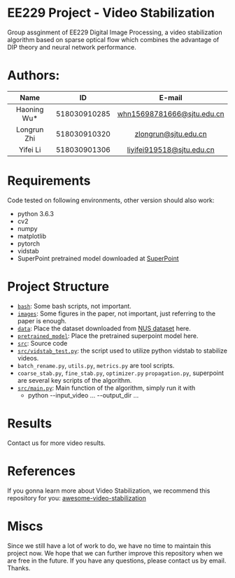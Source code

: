 
# EE229 Project - Video Stabilization
Group assginment of EE229 Digital Image Processing, a video stabilization algorithm based on sparse optical flow which combines the advantage of DIP theory and neural network performance.

# Authors:
| Name | ID | E-mail |
| :-----: | :----: | :----: |
| Haoning Wu* | 518030910285 | whn15698781666@sjtu.edu.cn |
| Longrun Zhi | 518030910320 | zlongrun@sjtu.edu.cn |
| Yifei Li | 518030901306 | liyifei919518@sjtu.edu.cn |

# Requirements
Code tested on following environments, other version should also work:
* python 3.6.3
* cv2
* numpy
* matplotlib
* pytorch
* vidstab
* SuperPoint pretrained model downloaded at [SuperPoint](https://github.com/magicleap/SuperPointPretrainedNetwork)

# Project Structure
* [`bash`](bash): Some bash scripts, not important.
* [`images`](images): Some figures in the paper, not important, just referring to the paper is enough.
* [`data`](data): Place the dataset downloaded from [NUS dataset](http://liushuaicheng.org/SIGGRAPH2013/database.html) here.
* [`pretrained_model`](pretrained_model): Place the pretrained superpoint model here.
* [`src`](src): Source code
* [`src/vidstab_test.py`](src/vidstab_test.py): the script used to utilize python vidstab to stabilize videos.
* `batch_rename.py`, `utils.py`, `metrics.py` are tool scripts.
* `coarse_stab.py`, `fine_stab.py`, `optimizer.py` `propagation.py`, superpoint are several key scripts of the algorithm.
* [`src/main.py`](src/main.py): Main function of the algorithm, simply run it with
    * python --input_video ... --output_dir ...

# Results 
 Contact us for more video results.

# References
 If you gonna learn more about Video Stabilization, we recommend this repository for you: [awesome-video-stabilization](https://github.com/yaochih/awesome-video-stabilization)

# Miscs
 Since we still have a lot of work to do, we have no time to maintain this project now. We hope that we can further improve this repository when we are free in the future. If you have any questions, please contact us by email. Thanks.
